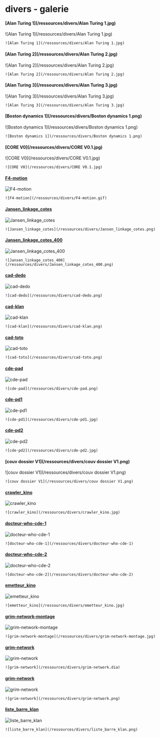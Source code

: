 
# divers - galerie
#### [Alan Turing 1](/ressources/divers/Alan Turing 1.jpg)

![Alan Turing 1](/ressources/divers/Alan Turing 1.jpg)

```
![Alan Turing 1](/ressources/divers/Alan Turing 1.jpg)
```

#### [Alan Turing 2](/ressources/divers/Alan Turing 2.jpg)

![Alan Turing 2](/ressources/divers/Alan Turing 2.jpg)

```
![Alan Turing 2](/ressources/divers/Alan Turing 2.jpg)
```

#### [Alan Turing 3](/ressources/divers/Alan Turing 3.jpg)

![Alan Turing 3](/ressources/divers/Alan Turing 3.jpg)

```
![Alan Turing 3](/ressources/divers/Alan Turing 3.jpg)
```

#### [Boston dynamics 1](/ressources/divers/Boston dynamics 1.png)

![Boston dynamics 1](/ressources/divers/Boston dynamics 1.png)

```
![Boston dynamics 1](/ressources/divers/Boston dynamics 1.png)
```

#### [CORE V0](/ressources/divers/CORE V0.1.jpg)

![CORE V0](/ressources/divers/CORE V0.1.jpg)

```
![CORE V0](/ressources/divers/CORE V0.1.jpg)
```

#### [F4-motion](/ressources/divers/F4-motion.gif)

![F4-motion](/ressources/divers/F4-motion.gif)

```
![F4-motion](/ressources/divers/F4-motion.gif)
```

#### [Jansen_linkage_cotes](/ressources/divers/Jansen_linkage_cotes.png)

![Jansen_linkage_cotes](/ressources/divers/Jansen_linkage_cotes.png)

```
![Jansen_linkage_cotes](/ressources/divers/Jansen_linkage_cotes.png)
```

#### [Jansen_linkage_cotes_400](/ressources/divers/Jansen_linkage_cotes_400.png)

![Jansen_linkage_cotes_400](/ressources/divers/Jansen_linkage_cotes_400.png)

```
![Jansen_linkage_cotes_400](/ressources/divers/Jansen_linkage_cotes_400.png)
```

#### [cad-dedo](/ressources/divers/cad-dedo.png)

![cad-dedo](/ressources/divers/cad-dedo.png)

```
![cad-dedo](/ressources/divers/cad-dedo.png)
```

#### [cad-klan](/ressources/divers/cad-klan.png)

![cad-klan](/ressources/divers/cad-klan.png)

```
![cad-klan](/ressources/divers/cad-klan.png)
```

#### [cad-toto](/ressources/divers/cad-toto.png)

![cad-toto](/ressources/divers/cad-toto.png)

```
![cad-toto](/ressources/divers/cad-toto.png)
```

#### [cde-pad](/ressources/divers/cde-pad.png)

![cde-pad](/ressources/divers/cde-pad.png)

```
![cde-pad](/ressources/divers/cde-pad.png)
```

#### [cde-pd1](/ressources/divers/cde-pd1.jpg)

![cde-pd1](/ressources/divers/cde-pd1.jpg)

```
![cde-pd1](/ressources/divers/cde-pd1.jpg)
```

#### [cde-pd2](/ressources/divers/cde-pd2.jpg)

![cde-pd2](/ressources/divers/cde-pd2.jpg)

```
![cde-pd2](/ressources/divers/cde-pd2.jpg)
```

#### [couv dossier V1](/ressources/divers/couv dossier V1.png)

![couv dossier V1](/ressources/divers/couv dossier V1.png)

```
![couv dossier V1](/ressources/divers/couv dossier V1.png)
```

#### [crawler_kino](/ressources/divers/crawler_kino.jpg)

![crawler_kino](/ressources/divers/crawler_kino.jpg)

```
![crawler_kino](/ressources/divers/crawler_kino.jpg)
```

#### [docteur-who-cde-1](/ressources/divers/docteur-who-cde-1)

![docteur-who-cde-1](/ressources/divers/docteur-who-cde-1)

```
![docteur-who-cde-1](/ressources/divers/docteur-who-cde-1)
```

#### [docteur-who-cde-2](/ressources/divers/docteur-who-cde-2)

![docteur-who-cde-2](/ressources/divers/docteur-who-cde-2)

```
![docteur-who-cde-2](/ressources/divers/docteur-who-cde-2)
```

#### [emetteur_kino](/ressources/divers/emetteur_kino.jpg)

![emetteur_kino](/ressources/divers/emetteur_kino.jpg)

```
![emetteur_kino](/ressources/divers/emetteur_kino.jpg)
```

#### [grim-network-montage](/ressources/divers/grim-network-montage.jpg)

![grim-network-montage](/ressources/divers/grim-network-montage.jpg)

```
![grim-network-montage](/ressources/divers/grim-network-montage.jpg)
```

#### [grim-network](/ressources/divers/grim-network.dia)

![grim-network](/ressources/divers/grim-network.dia)

```
![grim-network](/ressources/divers/grim-network.dia)
```

#### [grim-network](/ressources/divers/grim-network.png)

![grim-network](/ressources/divers/grim-network.png)

```
![grim-network](/ressources/divers/grim-network.png)
```

#### [liste_barre_klan](/ressources/divers/liste_barre_klan.png)

![liste_barre_klan](/ressources/divers/liste_barre_klan.png)

```
![liste_barre_klan](/ressources/divers/liste_barre_klan.png)
```
